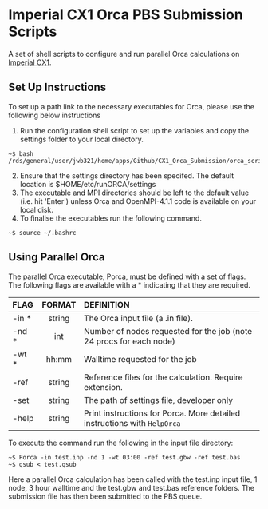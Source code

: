 # Imperial CX1 Orca PBS Submission Scripts

A set of shell scripts to configure and run parallel Orca calculations on [Imperial CX1](https://www.imperial.ac.uk/admin-services/ict/self-service/research-support/rcs/).

## Set Up Instructions

To set up a path link to the necessary executables for Orca, please use the following below instructions

1. Run the configuration shell script to set up the variables and copy the settings folder to your local directory.

``` console
~$ bash  /rds/general/user/jwb321/home/apps/Github/CX1_Orca_Submission/orca_scripts/config_ORCA.sh
```
2. Ensure that the settings directory has been specifed. The default location is $HOME/etc/runORCA/settings
3. The executable and MPI directories should be left to the default value (i.e. hit 'Enter') unless Orca and OpenMPI-4.1.1 code is available on your local disk.
4. To finalise the executables run the following command.

``` console
~$ source ~/.bashrc
```

## Using Parallel Orca

The parallel Orca executable, Porca, must be defined with a set of flags. The following flags are available with a * indicating that they are required.

| FLAG  | FORMAT | DEFINITION                                                               |
|:------|:------:| :------------------------------------------------------------------------|
| -in * | string | The Orca input file (a .in file).                                        |
| -nd * | int    | Number of nodes requested for the job (note 24 procs for each node)      |
| -wt * | hh:mm  | Walltime requested for the job                                           |
| -ref  | string | Reference files for the calculation. Require extension.                  |
| -set  | string | The path of settings file, developer only                                |
| -help | string | Print instructions for Porca. More detailed instructions with `HelpOrca` |

To execute the command run the following in the input file directory:

``` console
~$ Porca -in test.inp -nd 1 -wt 03:00 -ref test.gbw -ref test.bas
~$ qsub < test.qsub
```

Here a parallel Orca calculation has been called with the test.inp input file, 1 node, 3 hour walltime and the test.gbw and test.bas reference folders.
The submission file has then been submitted to the PBS queue.
